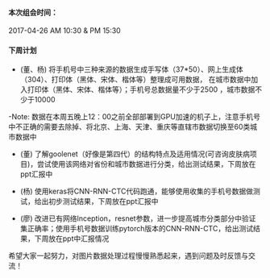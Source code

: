 ####  本次组会时间：
 
 2017-04-26 AM 10:30 & PM 15:30
 
 #### 下周计划
 
 - (董、杨) 将手机号中三种来源的数据生成手写体（37*50）、网上生成体（304）、打印体（黑体、宋体、楷体等）整理成可用数据，
           在城市数据中加入打印体（黑体、宋体、楷体等）；手机号总数据量不少于2500 ，城市数据不少于10000
           
 -Note: 数据在本周五晚上12：00之前全部部署到GPU加速的机子上，注意手机号中不正确的需要去除掉、将北京、上海、天津、重庆等直辖市数据切换至60类城市数据中
          
 
 - (董) 了解goolenet（好像是第四代）的结构特点及适用情况(可咨询皮肤病项目)，尝试使用该网络对省份和城市数据进行分类，给出测试结果，下周放在ppt汇报中
 
 - (杨) 使用keras将CNN-RNN-CTC代码跑通，能够使用收集的手机号数据做测试，给出初步测试结果，下周放在ppt汇报中
  
 - (廖) 改进已有网络Inception，resnet参数，进一步提高城市分类部分中验证集正确率；使用手机号数据训练pytorch版本的CNN-RNN-CTC，给出测试结果，下周放在ppt中汇报情况
 
 
 
 希望大家一起努力，对图片数据处理过程慢慢熟悉起来，遇到问题及时反馈与交流！
